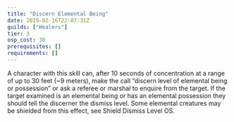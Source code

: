 ```yaml
---
title: "Discern Elemental Being"
date: 2019-02-16T22:07:31Z
guilds: ["Healers"]
tier: 3
osp_cost: 30
prerequisites: []
requirements: []
---
```

A character with this skill can, after 10 seconds of concentration at a range of up to 30 feet (~9 meters), make the call “discern level of elemental being or possession” or ask a referee or marshal to enquire from the target. If the target examined is an elemental being or has an elemental possession they should tell the discerner the dismiss level. Some elemental creatures may be shielded from this effect, see Shield Dismiss Level OS.